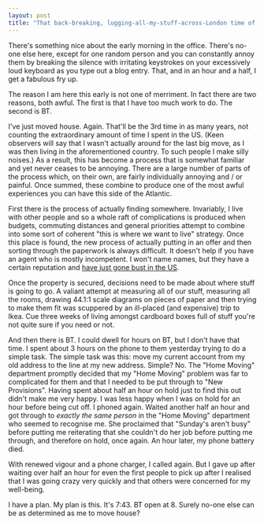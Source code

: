 ```yaml
---
layout: post
title: "That back-breaking, lugging-all-my-stuff-across-London time of year again"
---
```

There's something nice about the early morning in the office. There's no-one
else here, except for one random person and you can constantly annoy them by
breaking the silence with irritating keystrokes on your excessively loud
keyboard as you type out a blog entry. That, and in an hour and a half, I get
a fabulous fry up.

The reason I am here this early is not one of merriment. In fact there are two
reasons, both awful. The first is that I have too much work to do. The second
is BT.

I've just moved house. Again. That'll be the 3rd time in as many years, not
counting the extraordinary amount of time I spent in the US. (Keen observers
will say that I wasn't actually around for the last big move, as I was then
living in the aforementioned country. To such people I make silly noises.) As
a result, this has become a process that is somewhat familiar and yet never
ceases to be annoying. There are a large number of parts of the process which,
on their own, are fairly individually annoying and / or painful. Once summed,
these combine to produce one of the most awful experiences you can have this
side of the Atlantic.

First there is the process of actually finding somewhere. Invariably, I live
with other people and so a whole raft of complications is produced when
budgets, commuting distances and general priorities attempt to combine into
some sort of coherent "this is where we want to live" strategy. Once this
place is found, the new process of actually putting in an offer and then
sorting through the paperwork is always difficult. It doesn't help if you have
an agent who is mostly incompetent. I won't name names, but they have a
certain reputation and [have just gone bust in the US][1].

Once the property is secured, decisions need to be made about where stuff is
going to go. A valiant attempt at measuring all of our stuff, measuring all
the rooms, drawing 44.1:1 scale diagrams on pieces of paper and then trying to
make them fit was scuppered by an ill-placed (and expensive) trip to Ikea. Cue
three weeks of living amongst cardboard boxes full of stuff you're not quite
sure if you need or not.

And then there is BT. I could dwell for hours on BT, but I don't have that
time. I spent about 3 hours on the phone to them yesterday trying to do a
simple task. The simple task was this: move my current account from my old
address to the line at my new address. Simple? No. The "Home Moving"
department promptly decided that my "Home Moving" problem was far to
complicated for them and that I needed to be put through to "New Provisions".
Having spent about half an hour on hold just to find this out didn't make me
very happy. I was less happy when I was on hold for an hour before being cut
off. I phoned again. Waited another half an hour and got through to _exactly
the same person_ in the "Home Moving" department who seemed to recognise me.
She proclaimed that "Sunday's aren't busy" before putting me reiterating that
she couldn't do her job before putting me through, and therefore on hold, once
again. An hour later, my phone battery died.

With renewed vigour and a phone charger, I called again. But I gave up after
waiting over half an hour for even the first people to pick up after I
realised that I was going crazy very quickly and that others were concerned
for my well-being.

I have a plan. My plan is this. It's 7:43. BT open at 8. Surely no-one else
can be as determined as me to move house?

   [1]: http://www.reuters.com/article/bondsNews/idUSN2740383220070927


